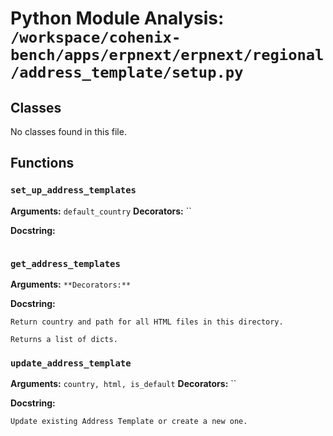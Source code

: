 # Python Module Analysis: `/workspace/cohenix-bench/apps/erpnext/erpnext/regional/address_template/setup.py`

## Classes

No classes found in this file.


## Functions

### `set_up_address_templates`
**Arguments:** `default_country`
**Decorators:** ``

**Docstring:**
```

```
### `get_address_templates`
**Arguments:** ``
**Decorators:** ``

**Docstring:**
```
Return country and path for all HTML files in this directory.

Returns a list of dicts.
```
### `update_address_template`
**Arguments:** `country, html, is_default`
**Decorators:** ``

**Docstring:**
```
Update existing Address Template or create a new one.
```

